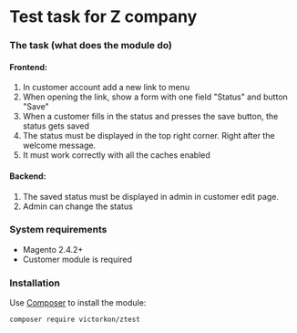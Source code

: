 # Test task for Z company


### The task (what does the module do)

#### Frontend:

1) In customer account add a new link to menu
2) When opening the link, show a form with one field "Status" and button "Save"
3) When a customer fills in the status and presses the save button, the status gets saved
4) The status must be displayed in the top right corner. Right after the welcome message.
5) It must work correctly with all the caches enabled

#### Backend:

1) The saved status must be displayed in admin in customer edit page.
2) Admin can change the status


### System requirements

- Magento 2.4.2+
- Customer module is required


### Installation

Use [Composer](https://getcomposer.org/) to install the module:


    composer require victorkon/ztest
